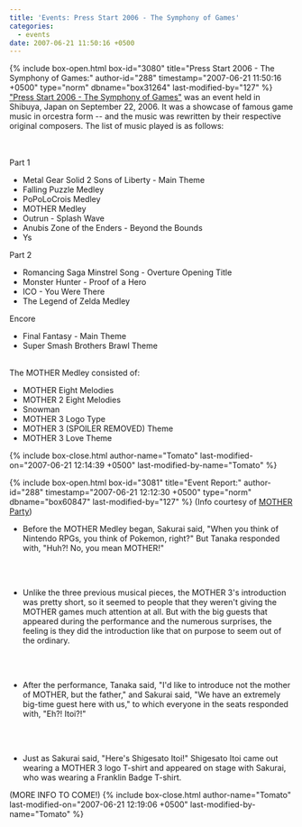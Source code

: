 ```yaml
---
title: 'Events: Press Start 2006 - The Symphony of Games'
categories:
  - events
date: 2007-06-21 11:50:16 +0500
---
```

{% include box-open.html box-id="3080" title="Press Start 2006 - The Symphony of Games:" author-id="288" timestamp="2007-06-21 11:50:16 +0500" type="norm" dbname="box31264" last-modified-by="127" %}
<a href="mother_concert.jpg">"Press Start 2006 - The Symphony of Games"</a> was an event held in Shibuya, Japan on September 22, 2006. It was a showcase of famous game music in orcestra form -- and the music was rewritten by their respective original composers. The list of music played is as follows:

<br /><br />
Part 1
<ul>
 <li>Metal Gear Solid 2 Sons of Liberty - Main Theme</li>
 <li>Falling Puzzle Medley</li>
 <li>PoPoLoCrois Medley</li>
 <li>MOTHER Medley</li>
 <li>Outrun - Splash Wave</li>
 <li>Anubis Zone of the Enders - Beyond the Bounds</li>
 <li>Ys</li>
</ul>

Part 2
<ul>
 <li>Romancing Saga Minstrel Song - Overture Opening Title</li>
 <li>Monster Hunter - Proof of a Hero</li>
 <li>ICO - You Were There</li>
 <li>The Legend of Zelda Medley</li>
</ul>

Encore
<ul>
 <li>Final Fantasy - Main Theme</li>
 <li>Super Smash Brothers Brawl Theme</li>
</ul>

<br />
The MOTHER Medley consisted of:
<ul>
 <li>MOTHER Eight Melodies</li>
 <li>MOTHER 2 Eight Melodies</li>
 <li>Snowman</li>
 <li>MOTHER 3 Logo Type</li>
 <li>MOTHER 3 (SPOILER REMOVED) Theme</li>
 <li>MOTHER 3 Love Theme</li>
</ul>

{% include box-close.html author-name="Tomato" last-modified-on="2007-06-21 12:14:39 +0500" last-modified-by-name="Tomato" %}

{% include box-open.html box-id="3081" title="Event Report:" author-id="288" timestamp="2007-06-21 12:12:30 +0500" type="norm" dbname="box60847" last-modified-by="127" %}
(Info courtesy of <a href="http://mother-jp.net">MOTHER Party</a>)

<ul>
 <li>Before the MOTHER Medley began, Sakurai said, "When you think of Nintendo RPGs, you think of Pokemon, right?" But Tanaka responded with, "Huh?! No, you mean MOTHER!"</li>

 <br /><br />
 <li>Unlike the three previous musical pieces, the MOTHER 3's introduction was pretty short, so it seemed to people that they weren't giving the MOTHER games much attention at all. But with the big guests that appeared during the performance and the numerous surprises, the feeling is they did the introduction like that on purpose to seem out of the ordinary.</li>

 <br /><br />
 <li>After the performance, Tanaka said, "I'd like to introduce not the mother of MOTHER, but the father," and Sakurai said, "We have an extremely big-time guest here with us," to which everyone in the seats responded with, "Eh?! Itoi?!"</li>

 <br /><br />
 <li>Just as Sakurai said, "Here's Shigesato Itoi!" Shigesato Itoi came out wearing a MOTHER 3 logo T-shirt and appeared on stage with Sakurai, who was wearing a Franklin Badge T-shirt.</li>
</ul>

(MORE INFO TO COME!)
{% include box-close.html author-name="Tomato" last-modified-on="2007-06-21 12:19:06 +0500" last-modified-by-name="Tomato" %}
